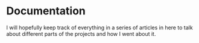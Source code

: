 # Documentation

I will hopefully keep track of everything in a series of articles in here to talk about different parts of the projects and how I went about it.